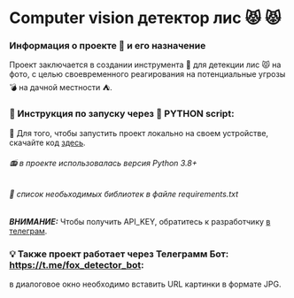 # Computer vision детектор лис :pouting_cat: :pouting_cat:

### Информация о проекте :bookmark: и его назначение
Проект заключается в создании инструмента :wrench: для детекции лис :pouting_cat: на фото, с целью своевременного реагирования на потенциальные угрозы  :bomb: на дачной местности :tent:.

### :blue_book: Инструкция по запуску через :floppy_disk: PYTHON script:
:checkered_flag: Для того, чтобы запустить проект локально на своем устройстве, скачайте код <a href=https://github.com/Alik90210/fox_detection/blob/main/fox_detect_v1.py>здесь</a>.
###### :radio:  в проекте использовалась версия Python 3.8+
###### :page_facing_up: список необьходимых библиотек в файле requirements.txt
***ВНИМАНИЕ:*** Чтобы получить API_KEY, обратитесь к разработчику <a href=https://t.me/N9021010>в телеграм</a>.

### :bulb: Также проект работает через Телеграмм Бот: https://t.me/fox_detector_bot:
в диалоговое окно необходимо вставить URL картинки в формате JPG.


